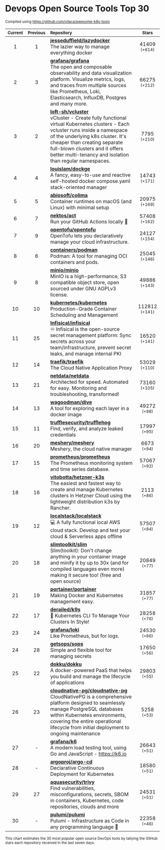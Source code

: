 # Devops Open Source Tools Top 30
<sup>Compiled using https://github.com/vilaca/awesome-k8s-tools</sup>
<div align="center">

|<sub>Current</sub>|<sub>Previous</sub>|<sub>Repository</sub>|<sub>Stars</sub>|
|:---:|:---:|:---|:---:|
|1|1|[**jesseduffield/lazydocker**](https://github.com/jesseduffield/lazydocker)<br/>The lazier way to manage everything docker|41409 <sup>(+614)</sup>|
|2|3|[**grafana/grafana**](https://github.com/grafana/grafana)<br/>The open and composable observability and data visualization platform. Visualize metrics, logs, and traces from multiple sources like Prometheus, Loki, Elasticsearch, InfluxDB, Postgres and many more. |66275 <sup>(+212)</sup>|
|3|2|[**loft-sh/vcluster**](https://github.com/loft-sh/vcluster)<br/>vCluster - Create fully functional virtual Kubernetes clusters - Each vcluster runs inside a namespace of the underlying k8s cluster. It's cheaper than creating separate full-blown clusters and it offers better multi-tenancy and isolation than regular namespaces.|7795 <sup>(+210)</sup>|
|4|4|[**louislam/dockge**](https://github.com/louislam/dockge)<br/>A fancy, easy-to-use and reactive self-hosted docker compose.yaml stack-oriented manager|14743 <sup>(+171)</sup>|
|5|5|[**abiosoft/colima**](https://github.com/abiosoft/colima)<br/>Container runtimes on macOS (and Linux) with minimal setup|20975 <sup>(+169)</sup>|
|6|7|[**nektos/act**](https://github.com/nektos/act)<br/>Run your GitHub Actions locally 🚀|57408 <sup>(+162)</sup>|
|7|9|[**opentofu/opentofu**](https://github.com/opentofu/opentofu)<br/>OpenTofu lets you declaratively manage your cloud infrastructure.|24127 <sup>(+154)</sup>|
|8|6|[**containers/podman**](https://github.com/containers/podman)<br/>Podman: A tool for managing OCI containers and pods.|25045 <sup>(+146)</sup>|
|9|8|[**minio/minio**](https://github.com/minio/minio)<br/>MinIO is a high-performance, S3 compatible object store, open sourced under GNU AGPLv3 license.|49886 <sup>(+143)</sup>|
|10|10|[**kubernetes/kubernetes**](https://github.com/kubernetes/kubernetes)<br/>Production-Grade Container Scheduling and Management|112812 <sup>(+141)</sup>|
|11|25|[**Infisical/infisical**](https://github.com/Infisical/infisical)<br/>♾ Infisical is the open-source secret management platform: Sync secrets across your team/infrastructure, prevent secret leaks, and manage internal PKI|16520 <sup>(+141)</sup>|
|12|14|[**traefik/traefik**](https://github.com/traefik/traefik)<br/>The Cloud Native Application Proxy|53029 <sup>(+110)</sup>|
|13|21|[**netdata/netdata**](https://github.com/netdata/netdata)<br/>Architected for speed. Automated for easy. Monitoring and troubleshooting, transformed!|73160 <sup>(+105)</sup>|
|14|13|[**wagoodman/dive**](https://github.com/wagoodman/dive)<br/>A tool for exploring each layer in a docker image|49272 <sup>(+98)</sup>|
|15|11|[**trufflesecurity/trufflehog**](https://github.com/trufflesecurity/trufflehog)<br/>Find, verify, and analyze leaked credentials|17997 <sup>(+95)</sup>|
|16|20|[**meshery/meshery**](https://github.com/meshery/meshery)<br/>Meshery, the cloud native manager|6673 <sup>(+94)</sup>|
|17|15|[**prometheus/prometheus**](https://github.com/prometheus/prometheus)<br/>The Prometheus monitoring system and time series database.|57067 <sup>(+92)</sup>|
|18|16|[**vitobotta/hetzner-k3s**](https://github.com/vitobotta/hetzner-k3s)<br/>The easiest and fastest way to create and manage Kubernetes clusters in Hetzner Cloud using the lightweight distribution k3s by Rancher.|2113 <sup>(+86)</sup>|
|19|12|[**localstack/localstack**](https://github.com/localstack/localstack)<br/>💻 A fully functional local AWS cloud stack. Develop and test your cloud & Serverless apps offline|57507 <sup>(+84)</sup>|
|20|18|[**slimtoolkit/slim**](https://github.com/slimtoolkit/slim)<br/>Slim(toolkit): Don't change anything in your container image and minify it by up to 30x (and for compiled languages even more) making it secure too! (free and open source)|20849 <sup>(+77)</sup>|
|21|19|[**portainer/portainer**](https://github.com/portainer/portainer)<br/>Making Docker and Kubernetes management easy.|31857 <sup>(+77)</sup>|
|22|17|[**derailed/k9s**](https://github.com/derailed/k9s)<br/>🐶 Kubernetes CLI To Manage Your Clusters In Style!|28258 <sup>(+76)</sup>|
|23|24|[**grafana/loki**](https://github.com/grafana/loki)<br/>Like Prometheus, but for logs.|24530 <sup>(+66)</sup>|
|24|28|[**getsops/sops**](https://github.com/getsops/sops)<br/>Simple and flexible tool for managing secrets|17650 <sup>(+56)</sup>|
|25|22|[**dokku/dokku**](https://github.com/dokku/dokku)<br/>A docker-powered PaaS that helps you build and manage the lifecycle of applications|29803 <sup>(+55)</sup>|
|26|23|[**cloudnative-pg/cloudnative-pg**](https://github.com/cloudnative-pg/cloudnative-pg)<br/>CloudNativePG is a comprehensive platform designed to seamlessly manage PostgreSQL databases within Kubernetes environments, covering the entire operational lifecycle from initial deployment to ongoing maintenance|5258 <sup>(+53)</sup>|
|27|-|[**grafana/k6**](https://github.com/grafana/k6)<br/>A modern load testing tool, using Go and JavaScript - https://k6.io|26643 <sup>(+51)</sup>|
|28|-|[**argoproj/argo-cd**](https://github.com/argoproj/argo-cd)<br/>Declarative Continuous Deployment for Kubernetes|18580 <sup>(+51)</sup>|
|29|27|[**aquasecurity/trivy**](https://github.com/aquasecurity/trivy)<br/>Find vulnerabilities, misconfigurations, secrets, SBOM in containers, Kubernetes, code repositories, clouds and more|24531 <sup>(+51)</sup>|
|30|-|[**pulumi/pulumi**](https://github.com/pulumi/pulumi)<br/>Pulumi - Infrastructure as Code in any programming language 🚀|22358 <sup>(+46)</sup>|


</div>

<sub>This chart estimates the 30 most popular open source DevOps tools by tallying the GitHub stars each repository received in the last seven days.</sub>
